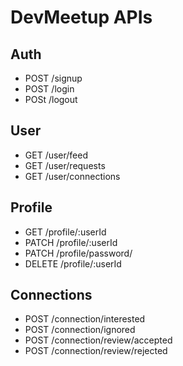# DevMeetup APIs

## Auth
 - POST /signup
 - POST /login
 - POSt /logout

## User
 - GET /user/feed
 - GET /user/requests
 - GET /user/connections

## Profile
 - GET /profile/:userId
 - PATCH /profile/:userId
 - PATCH /profile/password/
 - DELETE /profile/:userId

## Connections
 - POST /connection/interested
 - POST /connection/ignored
 - POST /connection/review/accepted
 - POST /connection/review/rejected